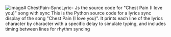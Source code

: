 ![image](https://github.com/user-attachments/assets/9f7b4d1d-0f44-4379-853b-cdec591f9ca4)# ChestPain-SyncLyric-
Js the source code for "Chest Pain (I love you)" song with sync
This is the Python source code for a lyrics sync display of the song "Chest Pain (I love you)". It prints each line of the lyrics character by character with a specific delay to simulate typing, and includes timing between lines for rhythm syncing
